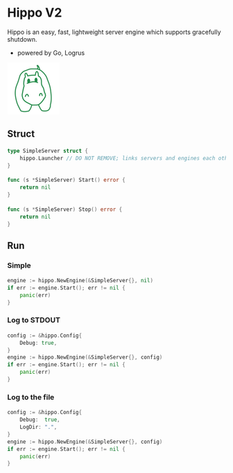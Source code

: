 # Hippo V2

Hippo is an easy, fast, lightweight server engine which supports gracefully shutdown.

- powered by Go, Logrus

![Hippo](doc/hippo.png)


## Struct

```go
type SimpleServer struct {
	hippo.Launcher // DO NOT REMOVE; links servers and engines each other.
}

func (s *SimpleServer) Start() error {
	return nil
}

func (s *SimpleServer) Stop() error {
	return nil
}
```

## Run

### Simple

```go
engine := hippo.NewEngine(&SimpleServer{}, nil)
if err := engine.Start(); err != nil {
    panic(err)
}
```

### Log to STDOUT

```go
config := &hippo.Config{
    Debug: true,
}
engine := hippo.NewEngine(&SimpleServer{}, config)
if err := engine.Start(); err != nil {
    panic(err)
}
```

### Log to the file

```go
config := &hippo.Config{
    Debug:  true,
    LogDir: ".",
}
engine := hippo.NewEngine(&SimpleServer{}, config)
if err := engine.Start(); err != nil {
    panic(err)
}
```